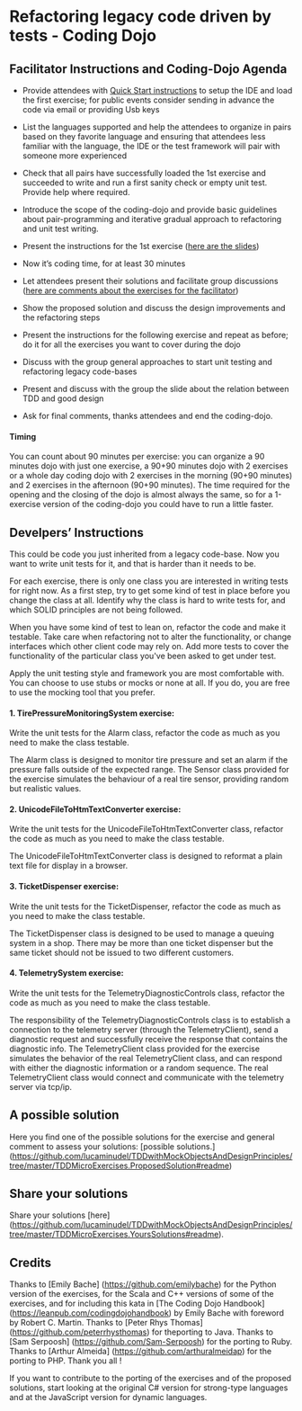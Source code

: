 # Refactoring legacy code driven by tests - Coding Dojo

## Facilitator Instructions and Coding-Dojo Agenda


- Provide attendees with [Quick Start instructions](https://github.com/lucaminudel/TDDwithMockObjectsAndDesignPrinciples/blob/master/Slides/Quick%20Start.pdf?raw=true) to setup the IDE and load the first exercise; for public events consider sending in advance the code via email or providing Usb keys 

- List the languages supported and help the attendees to organize in pairs based on they favorite language and ensuring that attendees less familiar with the language, the IDE or the test framework will pair with someone more experienced

- Check that all pairs have successfully loaded the 1st exercise and succeeded to write and run a first sanity check or empty unit test. Provide help where required.

- Introduce the scope of the coding-dojo and provide basic guidelines about pair-programming and iterative gradual approach to refactoring and unit test writing.

- Present the instructions for the 1st exercise ([here are the slides](https://github.com/lucaminudel/TDDwithMockObjectsAndDesignPrinciples/blob/master/Slides/Refactoring-legacy-code-driven-by-tests-full.pdf?raw=true))

- Now it’s coding time, for at least 30 minutes

- Let attendees present their solutions and facilitate group discussions ([here are comments about the exercises for the facilitator](https://github.com/lucaminudel/TDDwithMockObjectsAndDesignPrinciples/blob/master/TDDMicroExercises.ProposedSolution/General%20comments.rtf))

- Show the proposed solution and discuss the design improvements and the refactoring steps

- Present the instructions for the following exercise and repeat as before; do it for all the exercises you want to cover during the dojo

- Discuss with the group general approaches to start unit testing and refactoring legacy code-bases

- Present and discuss with the group the slide about the relation between TDD and good design

- Ask for final comments, thanks attendees and end the coding-dojo.

#### Timing

You can count about 90 minutes per exercise: you can organize a 90 minutes dojo with just one exercise, a 90+90 minutes dojo with 2 exercises or a whole day coding dojo with 2 exercises in the morning (90+90 minutes) and 2 exercises in the afternoon (90+90 minutes).
The time required for the opening and the closing of the dojo is almost always the same, so for a 1-exercise version of the coding-dojo you could have to run a little faster.



## Develpers’ Instructions

This could be code you just inherited from a legacy code-base. Now you want to write unit tests for it, and that is harder than it needs to be.

For each exercise, there is only one class you are interested in writing tests for right now. As a first step, try to get some kind of test in place before you change the class at all. Identify why the class is hard to write tests for, and which SOLID principles are not being followed.

When you have some kind of test to lean on, refactor the code and make it testable. Take care when refactoring not to alter the functionality, or change interfaces which other client code may rely on. Add more tests to cover the functionality of the particular class you've been asked to get under test.

Apply the unit testing style and framework you are most comfortable with. You can choose to use stubs or mocks or none at all. If you do, you are free to use the mocking tool that you prefer.

#### 1. **TirePressureMonitoringSystem exercise**:  
Write the unit tests for the Alarm class, refactor the code as much as you need to make the class testable.

The Alarm class is designed to monitor tire pressure and set an alarm if the pressure falls outside of the expected range. The Sensor class provided for the exercise simulates the behaviour of a real tire sensor, providing random but realistic values.

#### 2. **UnicodeFileToHtmTextConverter exercise**: 
Write the unit tests for the UnicodeFileToHtmTextConverter class, refactor the code as much as you need to make the class testable.

The UnicodeFileToHtmTextConverter class is designed to reformat a plain text file for display in a browser.


#### 3. **TicketDispenser exercise**: 
Write the unit tests for the TicketDispenser, refactor the code as much as you need to make the class testable.

The TicketDispenser class is designed to be used to manage a queuing system in a shop. There may be more than one ticket dispenser but the same ticket should not be issued to two different customers.


#### 4. **TelemetrySystem exercise**: 
Write the unit tests for the TelemetryDiagnosticControls class, refactor the code as much as you need to make the class testable.

The responsibility of the TelemetryDiagnosticControls class is to establish a connection to the telemetry server (through the TelemetryClient), send a diagnostic request and successfully receive the response that contains the diagnostic info. The TelemetryClient class provided for the exercise simulates the behavior of the real TelemetryClient class, and can respond with either the diagnostic information or a random sequence. The real TelemetryClient class would connect and communicate with the telemetry server via tcp/ip.

## A possible solution

Here you find one of the possible solutions for the exercise and general comment to assess your solutions: [possible solutions.] (https://github.com/lucaminudel/TDDwithMockObjectsAndDesignPrinciples/tree/master/TDDMicroExercises.ProposedSolution#readme) 


## Share your solutions

Share your solutions [here] (https://github.com/lucaminudel/TDDwithMockObjectsAndDesignPrinciples/tree/master/TDDMicroExercises.YoursSolutions#readme).


## Credits

Thanks to [Emily Bache] (https://github.com/emilybache) for the Python version of the exercises, for the Scala and C++ versions of some of the exercises, and for including this kata in [The Coding Dojo Handbook] (https://leanpub.com/codingdojohandbook) by Emily Bache with foreword by Robert C. Martin.
Thanks to [Peter Rhys Thomas] (https://github.com/peterrhysthomas) for theporting to Java.
Thanks to [Sam Serpoosh] (https://github.com/Sam-Serpoosh) for the porting to Ruby.
Thanks to [Arthur Almeida] (https://github.com/arthuralmeidap) for the porting to PHP. 
Thank you all !

If you want to contribute to the porting of the exercises and of the proposed solutions, start looking at the original C# version for strong-type languages and at the JavaScript version for dynamic languages.
